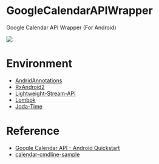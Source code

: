 # GoogleCalendarAPIWrapper
Google Calendar API Wrapper (For Android)

![](https://github.com/xeyez/GoogleCalendarAPIWrapper/blob/master/screenshot.jpg)

# Environment
- [AndridAnnotations](http://androidannotations.org/)
- [RxAndroid2](https://github.com/ReactiveX/RxAndroid)
- [Lightweight-Stream-API](https://github.com/aNNiMON/Lightweight-Stream-API)
- [Lombok](https://projectlombok.org/)
- [Joda-Time](http://www.joda.org/joda-time/)

# Reference
- [Google Calendar API - Android Quickstart](https://developers.google.com/google-apps/calendar/quickstart/android#step_4_prepare_the_project)
- [calendar-cmdline-sample](https://github.com/google/google-api-java-client-samples/tree/master/calendar-cmdline-sample)
